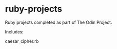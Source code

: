 # ruby-projects

Ruby projects completed as part of The Odin Project.

Includes:

caesar_cipher.rb 
